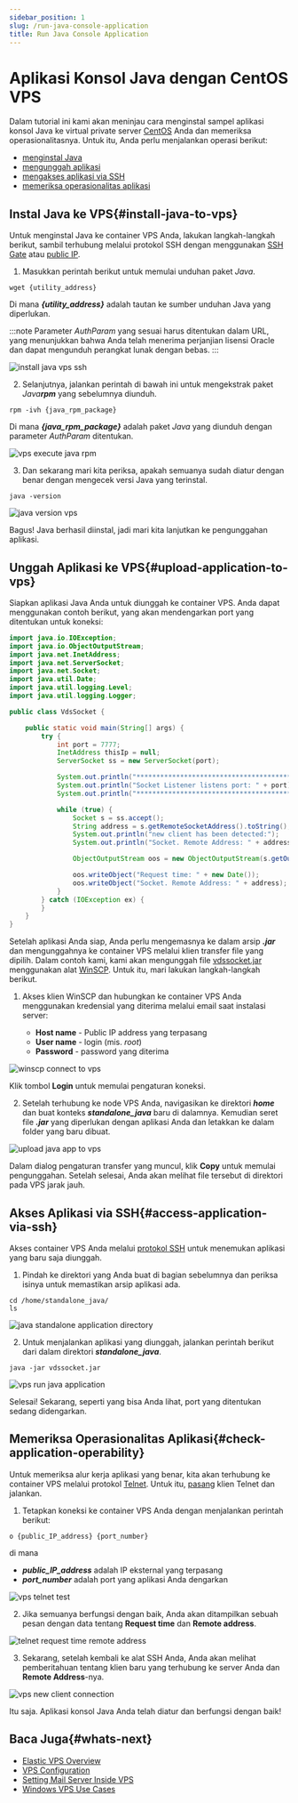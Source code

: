 ```yaml
---
sidebar_position: 1
slug: /run-java-console-application
title: Run Java Console Application
---
```


# Aplikasi Konsol Java dengan CentOS VPS

Dalam tutorial ini kami akan meninjau cara menginstal sampel aplikasi konsol Java ke virtual private server [CentOS](https://www.virtuozzo.com/application-platform-docs/vps-centos/) Anda dan memeriksa operasionalitasnya. Untuk itu, Anda perlu menjalankan operasi berikut:

- [menginstal Java](https://docs.dewacloud.com/#install-java)
- [mengunggah aplikasi](https://docs.dewacloud.com/#upload)
- [mengakses aplikasi via SSH](https://docs.dewacloud.com/#access-via-ssh)
- [memeriksa operasionalitas aplikasi](https://docs.dewacloud.com/#operability)

## Instal Java ke VPS{#install-java-to-vps}

Untuk menginstal Java ke container VPS Anda, lakukan langkah-langkah berikut, sambil terhubung melalui protokol SSH dengan menggunakan [SSH Gate](https://docs.dewacloud.com/vps-ssh-gate/) atau [public IP](https://docs.dewacloud.com/vps-public-ip/).

1. Masukkan perintah berikut untuk memulai unduhan paket _Java_.

```
wget {utility_address}
```

Di mana _**\{utility_address\}**_ adalah tautan ke sumber unduhan Java yang diperlukan.

:::note
Parameter _AuthParam_ yang sesuai harus ditentukan dalam URL, yang menunjukkan bahwa Anda telah menerima perjanjian lisensi Oracle dan dapat mengunduh perangkat lunak dengan bebas.
:::

![install java vps ssh](#)

2. Selanjutnya, jalankan perintah di bawah ini untuk mengekstrak paket _Java**rpm**_ yang sebelumnya diunduh.

```
rpm -ivh {java_rpm_package}
```

Di mana _**\{java_rpm_package\}**_ adalah paket _Java_ yang diunduh dengan parameter _AuthParam_ ditentukan.

![vps execute java rpm](#)

3. Dan sekarang mari kita periksa, apakah semuanya sudah diatur dengan benar dengan mengecek versi Java yang terinstal.

```
java -version
```

![java version vps](#)

Bagus! Java berhasil diinstal, jadi mari kita lanjutkan ke pengunggahan aplikasi.

## Unggah Aplikasi ke VPS{#upload-application-to-vps}

Siapkan aplikasi Java Anda untuk diunggah ke container VPS. Anda dapat menggunakan contoh berikut, yang akan mendengarkan port yang ditentukan untuk koneksi:

```java
import java.io.IOException;
import java.io.ObjectOutputStream;
import java.net.InetAddress;
import java.net.ServerSocket;
import java.net.Socket;
import java.util.Date;
import java.util.logging.Level;
import java.util.logging.Logger;

public class VdsSocket {

    public static void main(String[] args) {
        try {
            int port = 7777;
            InetAddress thisIp = null;
            ServerSocket ss = new ServerSocket(port);

            System.out.println("**********************************************************************");
            System.out.println("Socket Listener listens port: " + port);
            System.out.println("**********************************************************************");

            while (true) {
                Socket s = ss.accept();
                String address = s.getRemoteSocketAddress().toString();
                System.out.println("new client has been detected:");
                System.out.println("Socket. Remote Address: " + address);

                ObjectOutputStream oos = new ObjectOutputStream(s.getOutputStream());

                oos.writeObject("Request time: " + new Date());
                oos.writeObject("Socket. Remote Address: " + address);
            }
        } catch (IOException ex) {
        }
    }
}
```

Setelah aplikasi Anda siap, Anda perlu mengemasnya ke dalam arsip _**.jar**_ dan mengunggahnya ke container VPS melalui klien transfer file yang dipilih. Dalam contoh kami, kami akan mengunggah file [vdssocket.jar](<vdssocket.jar>) menggunakan alat [WinSCP](https://winscp.net/eng/index.php). Untuk itu, mari lakukan langkah-langkah berikut.

1. Akses klien WinSCP dan hubungkan ke container VPS Anda menggunakan kredensial yang diterima melalui email saat instalasi server:

   - **Host name** - Public IP address yang terpasang
   - **User name** - login (mis. _root_)
   - **Password** - password yang diterima

![winscp connect to vps](#)

Klik tombol **Login** untuk memulai pengaturan koneksi.

2. Setelah terhubung ke node VPS Anda, navigasikan ke direktori _**home**_ dan buat konteks _**standalone_java**_ baru di dalamnya. Kemudian seret file _**.jar**_ yang diperlukan dengan aplikasi Anda dan letakkan ke dalam folder yang baru dibuat.

![upload java app to vps](#)

Dalam dialog pengaturan transfer yang muncul, klik **Copy** untuk memulai pengunggahan. Setelah selesai, Anda akan melihat file tersebut di direktori pada VPS jarak jauh.

## Akses Aplikasi via SSH{#aссess-application-via-ssh}

Akses container VPS Anda melalui [protokol SSH](https://docs.dewacloud.com/ssh-access/) untuk menemukan aplikasi yang baru saja diunggah.

1. Pindah ke direktori yang Anda buat di bagian sebelumnya dan periksa isinya untuk memastikan arsip aplikasi ada.

```
cd /home/standalone_java/
ls
```

![java standalone application directory](#)

2. Untuk menjalankan aplikasi yang diunggah, jalankan perintah berikut dari dalam direktori _**standalone_java**_.

```
java -jar vdssocket.jar
```

![vps run java application](#)

Selesai! Sekarang, seperti yang bisa Anda lihat, port yang ditentukan sedang didengarkan.

## Memeriksa Operasionalitas Aplikasi{#check-application-operability}

Untuk memeriksa alur kerja aplikasi yang benar, kita akan terhubung ke container VPS melalui protokol [Telnet](https://en.wikipedia.org/wiki/Telnet). Untuk itu, [pasang](https://technet.microsoft.com/en-us/library/cc771275%28v=ws.10%29.aspx#bkmk_installcmd) klien Telnet dan jalankan.

1. Tetapkan koneksi ke container VPS Anda dengan menjalankan perintah berikut:

```
o {public_IP_address} {port_number}
```

di mana

- _**public_IP_address**_ adalah IP eksternal yang terpasang
- _**port_number**_ adalah port yang aplikasi Anda dengarkan

![vps telnet test](#)

2. Jika semuanya berfungsi dengan baik, Anda akan ditampilkan sebuah pesan dengan data tentang **Request time** dan **Remote address**.

![telnet request time remote address](#)

3. Sekarang, setelah kembali ke alat SSH Anda, Anda akan melihat pemberitahuan tentang klien baru yang terhubung ke server Anda dan **Remote Address**-nya.

![vps new client connection](#)

Itu saja. Aplikasi konsol Java Anda telah diatur dan berfungsi dengan baik!

## Baca Juga{#whats-next}

- [Elastic VPS Overview](https://docs.dewacloud.com/vps/)
- [VPS Configuration](https://docs.dewacloud.com/vps-configuration/)
- [Setting Mail Server Inside VPS](https://docs.dewacloud.com/adding-mail-server-vps/)
- [Windows VPS Use Cases](https://docs.dewacloud.com/win-vps-roles-and-features/)